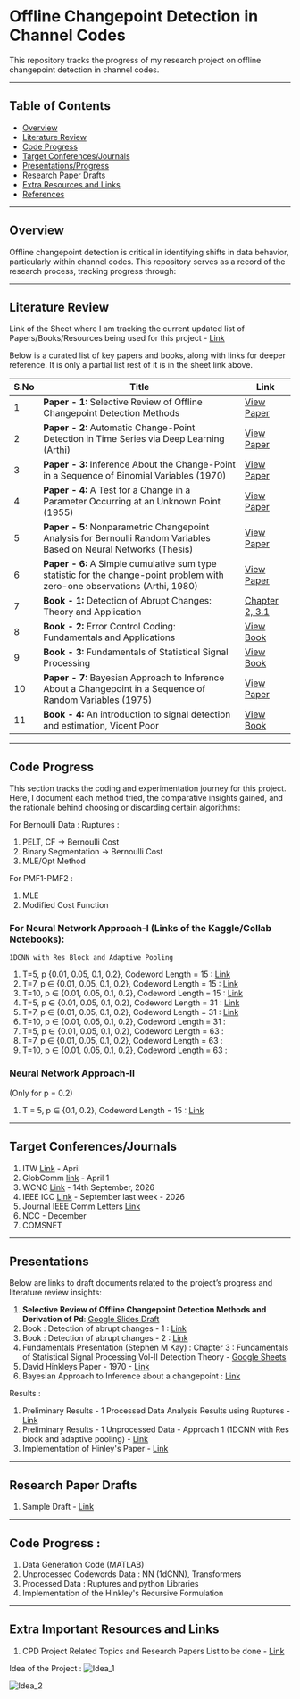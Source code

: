 # Offline Changepoint Detection in Channel Codes

This repository tracks the progress of my research project on offline changepoint detection in channel codes. 

---

## Table of Contents
- [Overview](#Overview)
- [Literature Review](#Literature-Review)
- [Code Progress](#Code-Progress)
- [Target Conferences/Journals](#Target-Conferences/Journals)
- [Presentations/Progress](#Presentations)
- [Research Paper Drafts](#Research-Paper-Drafts)
- [Extra Resources and Links](#Extra-Important-Resources-and-Links)
- [References](#References)


---

## Overview

Offline changepoint detection is critical in identifying shifts in data behavior, particularly within channel codes. This repository serves as a record of the research process, tracking progress through: 

--- 
## Literature Review
Link of the Sheet where I am tracking the current updated list of Papers/Books/Resources being used for this project - [Link](https://docs.google.com/spreadsheets/d/1NH3iFS4BFo1hTYis5-IdWirP7EWbnc5gohk_1H-MvWg/edit?gid=0#gid=0)


Below is a curated list of key papers and books, along with links for deeper reference.
It is only a partial list rest of it is in the sheet link above. 

| **S.No** | **Title**                                                                           | **Link**                                                                                                 |
| -------- | ----------------------------------------------------------------------------------- | ------------------------------------------------------------------------------------------------------- |
| 1        | **Paper - 1:** Selective Review of Offline Changepoint Detection Methods            | [View Paper](https://www.sciencedirect.com/science/article/pii/S0165168419303494)                       |
| 2        | **Paper - 2:** Automatic Change-Point Detection in Time Series via Deep Learning (Arthi)   | [View Paper](https://arxiv.org/abs/2211.03860)                                                          |
| 3        | **Paper - 3:** Inference About the Change-Point in a Sequence of Binomial Variables (1970) | [View Paper](https://www.jstor.org/stable/2334766)                                                                                          |
| 4        | **Paper - 4:** A Test for a Change in a Parameter Occurring at an Unknown Point (1955)     | [View Paper](https://academic.oup.com/biomet/article-abstract/42/3-4/523/296358)                                                                                          |
| 5        | **Paper - 5:** Nonparametric Changepoint Analysis for Bernoulli Random Variables Based on Neural Networks (Thesis) | [View Paper](https://kluedo.ub.rptu.de/frontdoor/deliver/index/docId/2032/file/Final_Draft_October_14102008.pdf)      |
| 6        | **Paper - 6:** A Simple cumulative sum type statistic for the change-point problem with zero-one observations (Arthi, 1980) | [View Paper](https://www.jstor.org/stable/2335319)      |
| 7        | **Book - 1:** Detection of Abrupt Changes: Theory and Application                   | [Chapter 2, 3.1](https://people.irisa.fr/Michele.Basseville/kniga/kniga.pdf)                            |
| 8        | **Book - 2:** Error Control Coding: Fundamentals and Applications                   | [View Book](https://pg024ec.wordpress.com/wp-content/uploads/2013/09/error-control-coding-by-shu-lin.pdf)|
| 9        | **Book - 3:** Fundamentals of Statistical Signal Processing                         | [View Book]()                                                                                           |
| 10        | **Paper - 7:** Bayesian Approach to Inference About a Changepoint in a Sequence of Random Variables (1975)                         | [View Paper](https://www.jstor.org/stable/2335381?refreqid=fastly-default%3A81fef0d7415e79e63875176c864c8f65&seq=2)                                                                                           |
| 11        | **Book - 4:** An introduction to signal detection and estimation, Vicent Poor | [View Book]() 

---

## Code Progress 

This section tracks the coding and experimentation journey for this project. Here, I document each method tried, the comparative insights gained, and the rationale behind choosing or discarding certain algorithms:

For Bernoulli Data : 
Ruptures : 
1. PELT, CF -> Bernoulli Cost
2. Binary Segmentation -> Bernoulli Cost 
3. MLE/Opt Method 

For PMF1-PMF2 : 
1. MLE 
2. Modified Cost Function

### For Neural Network Approach-I (Links of the Kaggle/Collab Notebooks): 
```
1DCNN with Res Block and Adaptive Pooling
```
1. T=5, p {0.01, 0.05, 0.1, 0.2}, Codeword Length = 15 : [Link](https://www.kaggle.com/code/guneeshvats/cl-15-t-5-approach-1)
2. T=7, p ∈ {0.01, 0.05, 0.1, 0.2}, Codeword Length = 15 : [Link](https://www.kaggle.com/code/guneeshvats/cl-15-t-7-approach-1)
3. T=10, p ∈ {0.01, 0.05, 0.1, 0.2}, Codeword Length = 15 : [Link](https://www.kaggle.com/code/guneeshvats/cl-15-t-10-approach-1)
4. T=5, p ∈ {0.01, 0.05, 0.1, 0.2}, Codeword Length = 31 : [Link](https://www.kaggle.com/code/guneeshvats/cl-31-t-5-approach-1)
5. T=7, p ∈ {0.01, 0.05, 0.1, 0.2}, Codeword Length = 31 : [Link](https://www.kaggle.com/code/guneeshvats/cl-31-t-7-approach-1)
6. T=10, p ∈ {0.01, 0.05, 0.1, 0.2}, Codeword Length = 31 : 
4. T=5, p ∈ {0.01, 0.05, 0.1, 0.2}, Codeword Length = 63 : 
5. T=7, p ∈ {0.01, 0.05, 0.1, 0.2}, Codeword Length = 63 : 
6. T=10, p ∈ {0.01, 0.05, 0.1, 0.2}, Codeword Length = 63 : 

### Neural Network Approach-II
(Only for p = 0.2)
1. T = 5, p ∈ {0.1, 0.2}, Codeword Length = 15 : [Link](https://www.kaggle.com/code/guneeshvats/cl-15-t-5-approach-2)

---

## Target Conferences/Journals
1. ITW [Link]() - April 
2. GlobComm [link]() - April 1 
3. WCNC [Link](https://wcnc2026.ieee-wcnc.org/group/21) - 14th September, 2026 
4. IEEE ICC [Link](https://icc2026.ieee-icc.org/) - September last week - 2026 
5. Journal IEEE Comm Letters [Link](https://www.comsoc.org/publications/journals/ieee-comml/ieee-communications-letters-submit-manuscript) 
6. NCC - December 
7. COMSNET 


---
## Presentations

Below are links to draft documents related to the project’s progress and literature review insights:

1. **Selective Review of Offline Changepoint Detection Methods and Derivation of Pd**: [Google Slides Draft](https://docs.google.com/presentation/d/1yzx00AFN8aDG7L4OdEDbvaQSgfRj37CbkmYR_34oxAI/edit#slide=id.p)
2. Book : Detection of abrupt changes - 1 : [Link](https://docs.google.com/presentation/d/1PnksHSrUnm4IxZZjZRDIiH2pTVHfskBcWiLQSv_T2x0/edit?usp=sharing)
3. Book : Detection of abrupt changes - 2 : [Link](https://docs.google.com/presentation/d/1iXaYZVFk-exzLrhFkULLsp9rYov2lKB-wqtYYZgmQAg/edit?slide=id.g365fba041ae_0_227#slide=id.g365fba041ae_0_227)
4. Fundamentals Presentation (Stephen M Kay) : Chapter 3 : Fundamentals of Statistical Signal Processing Vol-II Detection Theory - [Google Sheets](https://docs.google.com/presentation/d/1lgZ_AjC37yOn1BTG8N3TQjbQZ_DMGhDRBksqX38kGpw/edit?slide=id.p#slide=id.p) 
5. David Hinkleys Paper - 1970 - [Link](https://docs.google.com/presentation/d/10IOkuVqAIMPgPNODWeXjyfC6MruyAOy3SdZtoe14s8A/edit?slide=id.p#slide=id.p)
6. Bayesian Approach to Inference about a changepoint : [Link](https://docs.google.com/presentation/d/1kav9KW3tlR1cqhAe5ZjEAPWfs7MjHPLMCOK41FYLdz4/edit?slide=id.p#slide=id.p)


Results : 

1. Preliminary Results - 1 Processed Data Analysis Results using Ruptures - [Link](https://docs.google.com/presentation/d/1wyRNPNR1VTmX5hlMlGAFHBnWoSIPuzE6qKK-2E9-rkI/edit?usp=sharing)
2. Preliminary Results - 1 Unprocessed Data - Approach 1 (1DCNN with Res block and adaptive pooling) - [Link](https://docs.google.com/presentation/d/1KcciWTHpWIijZlj-yCmJKgQ4REtyWrCr6Z5-QIe8WD8/edit?usp=sharing)
3. Implementation of Hinley's Paper - [Link]()

---
## Research Paper Drafts
1. Sample Draft - [Link](https://www.overleaf.com/8349162991grcjytshyrqg#9cd545)

---
## Code Progress : 
1. Data Generation Code (MATLAB)
2. Unprocessed Codewords Data : NN (1dCNN), Transformers
3. Processed Data : Ruptures and python Libraries
4. Implementation of the Hinkley's Recursive Formulation
---

## Extra Important Resources and Links
1. CPD Project Related Topics and Research Papers List to be done - [Link](https://docs.google.com/spreadsheets/d/1NDgSKFA3LEqDTNt4PL07NPiguZQqH2xJB_vK9ANAU-A/edit?gid=0#gid=0)


Idea of the Project : 
![Idea_1](images/page_1.jpeg)

![Idea_2](images/page_2.jpeg)
